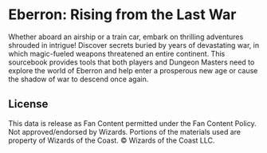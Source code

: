 # Eberron: Rising from the Last War

Whether aboard an airship or a train car, embark on thrilling adventures shrouded in intrigue! Discover secrets buried by years of devastating war, in which magic-fueled weapons threatened an entire continent. This sourcebook provides tools that both players and Dungeon Masters need to explore the world of Eberron and help enter a prosperous new age or cause the shadow of war to descend once again.

## License

This data is release as Fan Content permitted under the Fan Content Policy. Not approved/endorsed by Wizards. Portions of the materials used are property of Wizards of the Coast. © Wizards of the Coast LLC.
